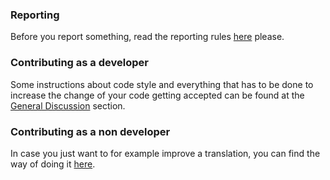 ### Reporting
Before you report something, read the reporting rules [here](https://github.com/nibav/General-Discussion#how-do-i-suggest-an-improvement-ask-a-question-or-report-an-issue) please.

### Contributing as a developer
Some instructions about code style and everything that has to be done to increase the change of your code getting accepted can be found at the [General Discussion](https://github.com/nibav/General-Discussion#contribution-rules-for-developers) section. 

### Contributing as a non developer
In case you just want to for example improve a translation, you can find the way of doing it [here](https://github.com/nibav/General-Discussion#how-can-i-suggest-an-edit-to-a-file).
